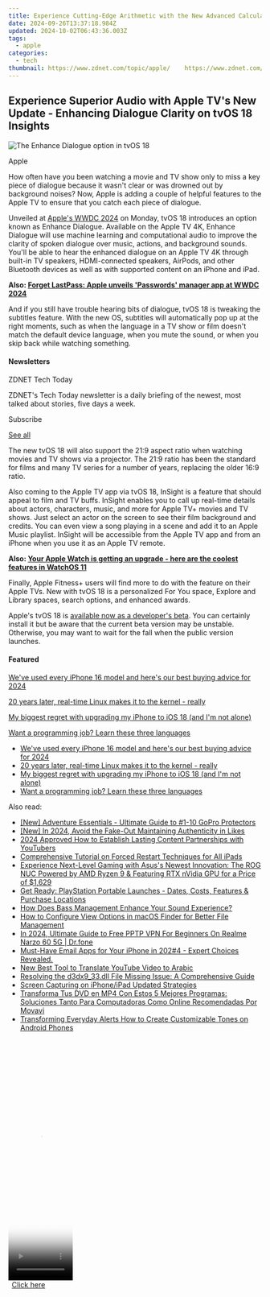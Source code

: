 ```yaml
---
title: Experience Cutting-Edge Arithmetic with the New Advanced Calculator on Your iPad - Why It's Worth Picking Up an Apple Pencil Today! | ZDNET Insights
date: 2024-09-26T13:37:18.984Z
updated: 2024-10-02T06:43:36.003Z
tags:
  - apple
categories:
  - tech
thumbnail: https://www.zdnet.com/topic/apple/    https://www.zdnet.com/a/img/resize/7afa86d5295d173e07998f12a63fe7df42ca4cef/2024/06/10/ff68ad17-083e-4c47-ba5c-9251ecfedb0d/screenshot-2024-06-10-at-1-47-57pm.png?width=170&height=96&fit=crop&format=pjpg&auto=webp
---
```


## Experience Superior Audio with Apple TV's New Update - Enhancing Dialogue Clarity on tvOS 18  Insights

![The Enhance Dialogue option in tvOS 18](https://www.zdnet.com/a/img/resize/426745c4dc337518ebe9925339acc37582b326e9/2024/06/11/17c82cc8-44f9-426c-98a1-acf8f6b70bf4/apple-tv-tvos18-enhance-dialogue.jpg?auto=webp&width=1280)

Apple

How often have you been watching a movie and TV show only to miss a key piece of dialogue because it wasn't clear or was drowned out by background noises? Now, Apple is adding a couple of helpful features to the Apple TV to ensure that you catch each piece of dialogue.

Unveiled at [Apple's WWDC 2024](https://www.zdnet.com/article/apple-wwdc-2024-recap-every-new-feature-in-ios-18-siri-ai-and-more/) on Monday, tvOS 18 introduces an option known as Enhance Dialogue. Available on the Apple TV 4K, Enhance Dialogue will use machine learning and computational audio to improve the clarity of spoken dialogue over music, actions, and background sounds. You'll be able to hear the enhanced dialogue on an Apple TV 4K through built-in TV speakers, HDMI-connected speakers, AirPods, and other Bluetooth devices as well as with supported content on an iPhone and iPad.

**Also: [Forget LastPass: Apple unveils 'Passwords' manager app at WWDC 2024](https://www.zdnet.com/article/forget-lastpass-apple-unveils-passwords-manager-app-at-wwdc-2024/)**

And if you still have trouble hearing bits of dialogue, tvOS 18 is tweaking the subtitles feature. With the new OS, subtitles will automatically pop up at the right moments, such as when the language in a TV show or film doesn't match the default device language, when you mute the sound, or when you skip back while watching something.

#### Newsletters

ZDNET Tech Today

ZDNET's Tech Today newsletter is a daily briefing of the newest, most talked about stories, five days a week.

 Subscribe

[See all](https://www.zdnet.com/newsletters/)

The new tvOS 18 will also support the 21:9 aspect ratio when watching movies and TV shows via a projector. The 21:9 ratio has been the standard for films and many TV series for a number of years, replacing the older 16:9 ratio.

Also coming to the Apple TV app via tvOS 18, InSight is a feature that should appeal to film and TV buffs. InSight enables you to call up real-time details about actors, characters, music, and more for Apple TV+ movies and TV shows. Just select an actor on the screen to see their film background and credits. You can even view a song playing in a scene and add it to an Apple Music playlist. InSight will be accessible from the Apple TV app and from an iPhone when you use it as an Apple TV remote.

**Also: [Your Apple Watch is getting an upgrade - here are the coolest features in WatchOS 11](https://www.zdnet.com/article/your-apple-watch-is-getting-an-upgrade-here-are-the-coolest-features-in-watchos-11/)**

Finally, Apple Fitness+ users will find more to do with the feature on their Apple TVs. New with tvOS 18 is a personalized For You space, Explore and Library spaces, search options, and enhanced awards.

Apple's tvOS 18 is [available now as a developer's beta](https://developer.apple.com/download/). You can certainly install it but be aware that the current beta version may be unstable. Otherwise, you may want to wait for the fall when the public version launches.

#### Featured

[We've used every iPhone 16 model and here's our best buying advice for 2024](https://www.zdnet.com/article/iphone-16-pro-max-buying-advice-2024/ "We've used every iPhone 16 model and here's our best buying advice for 2024")

[20 years later, real-time Linux makes it to the kernel - really](https://www.zdnet.com/article/20-years-later-real-time-linux-makes-it-to-the-kernel-really/ "20 years later, real-time Linux makes it to the kernel - really")

[My biggest regret with upgrading my iPhone to iOS 18 (and I'm not alone)](https://www.zdnet.com/article/my-biggest-regret-with-upgrading-my-iphone-to-ios-18-and-im-not-alone/ "My biggest regret with upgrading my iPhone to iOS 18 (and I'm not alone)")

[Want a programming job? Learn these three languages](https://www.zdnet.com/article/want-a-programming-job-learn-these-three-languages/ "Want a programming job? Learn these three languages")

* [We've used every iPhone 16 model and here's our best buying advice for 2024](https://www.zdnet.com/article/iphone-16-pro-max-buying-advice-2024/ "We've used every iPhone 16 model and here's our best buying advice for 2024")
* [20 years later, real-time Linux makes it to the kernel - really](https://www.zdnet.com/article/20-years-later-real-time-linux-makes-it-to-the-kernel-really/ "20 years later, real-time Linux makes it to the kernel - really")
* [My biggest regret with upgrading my iPhone to iOS 18 (and I'm not alone)](https://www.zdnet.com/article/my-biggest-regret-with-upgrading-my-iphone-to-ios-18-and-im-not-alone/ "My biggest regret with upgrading my iPhone to iOS 18 (and I'm not alone)")
* [Want a programming job? Learn these three languages](https://www.zdnet.com/article/want-a-programming-job-learn-these-three-languages/ "Want a programming job? Learn these three languages")

<ins class="adsbygoogle"
     style="display:block"
     data-ad-format="autorelaxed"
     data-ad-client="ca-pub-7571918770474297"
     data-ad-slot="1223367746"></ins>

<ins class="adsbygoogle"
     style="display:block"
     data-ad-client="ca-pub-7571918770474297"
     data-ad-slot="8358498916"
     data-ad-format="auto"
     data-full-width-responsive="true"></ins>

<span class="atpl-alsoreadstyle">Also read:</span>
<div><ul>
<li><a href="https://extra-resources.techidaily.com/new-adventure-essentials-ultimate-guide-to-1-10-gopro-protectors/"><u>[New] Adventure Essentials - Ultimate Guide to #1-10 GoPro Protectors</u></a></li>
<li><a href="https://instagram-video-files.techidaily.com/new-in-2024-avoid-the-fake-out-maintaining-authenticity-in-likes/"><u>[New] In 2024, Avoid the Fake-Out Maintaining Authenticity in Likes</u></a></li>
<li><a href="https://youtube-blog.techidaily.com/approved-how-to-establish-lasting-content-partnerships-with-youtubers/"><u>2024 Approved How to Establish Lasting Content Partnerships with YouTubers</u></a></li>
<li><a href="https://technical-tips.techidaily.com/comprehensive-tutorial-on-forced-restart-techniques-for-all-ipads/"><u>Comprehensive Tutorial on Forced Restart Techniques for All iPads</u></a></li>
<li><a href="https://technical-tips.techidaily.com/experience-next-level-gaming-with-asuss-newest-innovation-the-rog-nuc-powered-by-amd-ryzen-9-and-featuring-rtx-nvidia-gpu-for-a-price-of-1629/"><u>Experience Next-Level Gaming with Asus's Newest Innovation: The ROG NUC Powered by AMD Ryzen 9 & Featuring RTX nVidia GPU for a Price of $1,629</u></a></li>
<li><a href="https://technical-tips.techidaily.com/get-ready-playstation-portable-launches-dates-costs-features-and-purchase-locations/"><u>Get Ready: PlayStation Portable Launches - Dates, Costs, Features & Purchase Locations</u></a></li>
<li><a href="https://technical-tips.techidaily.com/how-does-bass-management-enhance-your-sound-experience/"><u>How Does Bass Management Enhance Your Sound Experience?</u></a></li>
<li><a href="https://technical-tips.techidaily.com/how-to-configure-view-options-in-macos-finder-for-better-file-management/"><u>How to Configure View Options in macOS Finder for Better File Management</u></a></li>
<li><a href="https://phone-solutions.techidaily.com/in-2024-ultimate-guide-to-free-pptp-vpn-for-beginners-on-realme-narzo-60-5g-drfone-by-drfone-virtual-android/"><u>In 2024, Ultimate Guide to Free PPTP VPN For Beginners On Realme Narzo 60 5G | Dr.fone</u></a></li>
<li><a href="https://technical-tips.techidaily.com/must-have-email-apps-for-your-iphone-in-2024-expert-choices-revealed/"><u>Must-Have Email Apps for Your iPhone in 202#4 - Expert Choices Revealed.</u></a></li>
<li><a href="https://ai-video.techidaily.com/new-best-tool-to-translate-youtube-video-to-arabic/"><u>New Best Tool to Translate YouTube Video to Arabic</u></a></li>
<li><a href="https://technical-tips.techidaily.com/resolving-the-d3dx933dll-file-missing-issue-a-comprehensive-guide/"><u>Resolving the d3dx9_33.dll File Missing Issue: A Comprehensive Guide</u></a></li>
<li><a href="https://screen-sharing-recording.techidaily.com/screen-capturing-on-iphoneipad-updated-strategies/"><u>Screen Capturing on iPhone/iPad Updated Strategies</u></a></li>
<li><a href="https://win-howtos.techidaily.com/transforma-tus-dvd-en-mp4-con-estos-5-mejores-programas-soluciones-tanto-para-computadoras-como-online-recomendadas-por-movavi/"><u>Transforma Tus DVD en MP4 Con Estos 5 Mejores Programas: Soluciones Tanto Para Computadoras Como Online Recomendadas Por Movavi</u></a></li>
<li><a href="https://fox-helps.techidaily.com/transforming-everyday-alerts-how-to-create-customizable-tones-on-android-phones/"><u>Transforming Everyday Alerts How to Create Customizable Tones on Android Phones</u></a></li>
</ul></div>

<!-- affiliate ads begin -->
<span id="1975636">
					<video width="128" height="480" style="cursor:pointer"
           poster="//a.impactradius-go.com/display-clicktoplayimage/1975636.png"
           onclick="if(!this.playClicked){this.play();this.setAttribute('controls',true);this.playClicked=true;}">
	   <source src="//a.impactradius-go.com/display-ad/22993-1975636">
	   <img src="//a.impactradius-go.com/display-clicktoplayimage/1975636.png" style="border: none; height: 100%; width: 100%; object-fit: contain">
	</video>
	<div style="width:80px;text-align:center"><a href="javascript:window.open(decodeURIComponent('https%3A%2F%2Fhomestyler.sjv.io%2Fc%2F5597632%2F1975636%2F22993'), '_blank');void(0);">Click here</a></div>
</span>
<img height="0" width="0" src="https://imp.pxf.io/i/5597632/1975636/22993" style="position:absolute;visibility:hidden;" border="0" />
<!-- affiliate ads end -->

